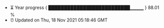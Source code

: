 - ⏳ Year progress { ██████████████████████████▁▁▁▁ } 88.01 %
- ⏰ Updated on Thu, 18 Nov 2021 05:18:46 GMT

